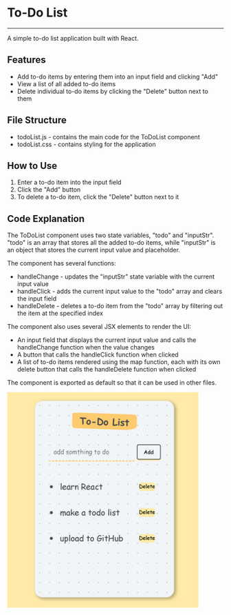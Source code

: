 <h1>To-Do List</h1>
<hr/>
<p>A simple to-do list application built with React.</p>
<h2>Features</h2>
<ul>
  <li>Add to-do items by entering them into an input field and clicking "Add"</li>
  <li>View a list of all added to-do items</li>
  <li>Delete individual to-do items by clicking the "Delete" button next to them</li>
</ul>
<h2>File Structure</h2>
<ul>
  <li>todoList.js - contains the main code for the ToDoList component</li>
  <li>todoList.css - contains styling for the application</li>
</ul>
<h2>How to Use</h2>
<ol>
  <li>Enter a to-do item into the input field</li>
  <li>Click the "Add" button</li>
  <li>To delete a to-do item, click the "Delete" button next to it</li>
</ol>
<h2>Code Explanation</h2>
<p>The ToDoList component uses two state variables, "todo" and "inputStr". "todo" is an array that stores all the added to-do items, while "inputStr" is an object that stores the current input value and placeholder.</p>
<p>The component has several functions:</p>
<ul>
  <li>handleChange - updates the "inputStr" state variable with the current input value</li>
  <li>handleClick - adds the current input value to the "todo" array and clears the input field</li>
  <li>handleDelete - deletes a to-do item from the "todo" array by filtering out the item at the specified index</li>
</ul>
<p>The component also uses several JSX elements to render the UI:</p>
<ul>
  <li>An input field that displays the current input value and calls the handleChange function when the value changes</li>
  <li>A button that calls the handleClick function when clicked</li>
  <li>A list of to-do items rendered using the map function, each with its own delete button that calls the handleDelete function when clicked</li>
</ul>
<p>The component is exported as default so that it can be used in other files.</p>

<img height="500px" src="my-app\public\TodoList example.png"></img>
